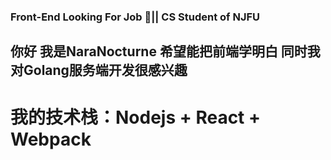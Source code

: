 ### Front-End Looking For Job 👔|| CS Student of NJFU
## 你好 我是NaraNocturne 希望能把前端学明白 同时我对Golang服务端开发很感兴趣
# 我的技术栈：Nodejs + React + Webpack

<!--
**NaraNocturne/NaraNocturne** is a ✨ _special_ ✨ repository because its `README.md` (this file) appears on your GitHub profile.

Here are some ideas to get you started:

- 🔭 I’m currently working on ...
- 🌱 I’m currently learning ...
- 👯 I’m looking to collaborate on ...
- 🤔 I’m looking for help with ...
- 💬 Ask me about ...
- 📫 How to reach me: ...
- 😄 Pronouns: ...
- ⚡ Fun fact: ...
-->
